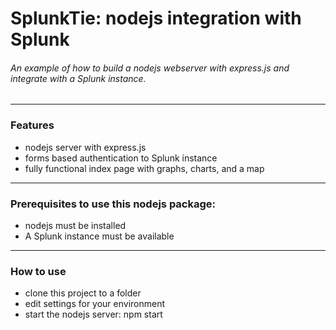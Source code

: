 # SplunkTie: nodejs integration with Splunk

###### An example of how to build a nodejs webserver with express.js and integrate with a Splunk instance.
-------

### Features

* nodejs server with express.js
* forms based authentication to Splunk instance
* fully functional index page with graphs, charts, and a map

-------

### Prerequisites to use this nodejs package:

* nodejs must be installed
* A Splunk instance must be available

-------

### How to use

* clone this project to a folder
* edit settings for your environment
* start the nodejs server: npm start